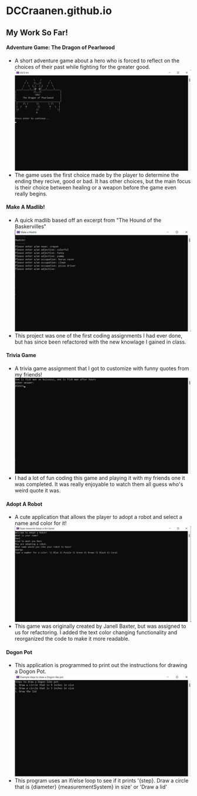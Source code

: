 # DCCraanen.github.io

## My Work So Far!
#### Adventure Game: The Dragon of Pearlwood
- A short adventure game about a hero who is forced to reflect on the choices of their past while fighting for the greater good.
![AdventureGame](https://raw.githubusercontent.com/DCCraanen/DCCraanen.github.io/main/AdventureGameSS.png)
- The game uses the first choice made by the player to determine the ending they recive, good or bad. It has other choices, but the main focus is their choice between healing or a weapon before the game even really begins.
#### Make A Madlib!
- A quick madlib based off an excerpt from "The Hound of the Baskervilles"
![MadLib](https://raw.githubusercontent.com/DCCraanen/DCCraanen.github.io/main/MadlibSS.png)
- This project was one of the first coding assignments I had ever done, but has since been refactored with the new knowlage I gained in class. 
#### Trivia Game
- A trivia game assignment that I got to customize with funny quotes from my friends!
![TriviaGame](https://raw.githubusercontent.com/DCCraanen/DCCraanen.github.io/main/TriviaGameSS.png)
- I had a lot of fun coding this game and playing it with my friends one it was completed. It was really enjoyable to watch them all guess who's weird quote it was.
#### Adopt A Robot
- A cute application that allows the player to adopt a robot and select a name and color for it!
![AdoptARobot](https://raw.githubusercontent.com/DCCraanen/DCCraanen.github.io/main/AdoptARobotSS.png)
- This game was originally created by Janell Baxter, but was assigned to us for refactoring. I added the text color changing functionality and reorganized the code to make it more readable.
#### Dogon Pot 
- This application is programmed to print out the instructions for drawing a Dogon Pot. 
![DogonPot](https://raw.githubusercontent.com/DCCraanen/DCCraanen.github.io/main/DogonPotSS.png)
- This program uses an if/else loop to see if it prints '{step}. Draw a circle that is {diameter} {measurementSystem} in size' or 'Draw a lid'
